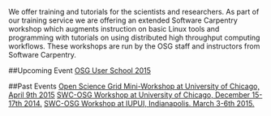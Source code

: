 

We offer training and tutorials for the scientists and researchers. As part of our training service we are offering an extended Software Carpentry workshop which augments instruction on basic Linux tools and programming with tutorials on using distributed high throughput computing workflows. These workshops are run by the OSG staff and instructors from Software Carpentry.

##Upcoming Event
[OSG User School 2015](https://twiki.opensciencegrid.org/bin/view/Education/OSGUserSchool2015)
 
##Past Events
[Open Science Grid Mini-Workshop at University of Chicago, April 9th 2015](http://swc-osg-workshop.github.io/MiniOSG-2015-04-09-UChicago/index.html)
[SWC-OSG Workshop at University of Chicago, December 15-17th 2014.](http://swc-osg-workshop.github.io/2014-12-15-UChicago/)
[SWC-OSG Workshop at IUPUI, Indianapolis. March 3-6th 2015.](http://swc-osg-workshop.github.io/2015-03-03-iupui/index.html)
